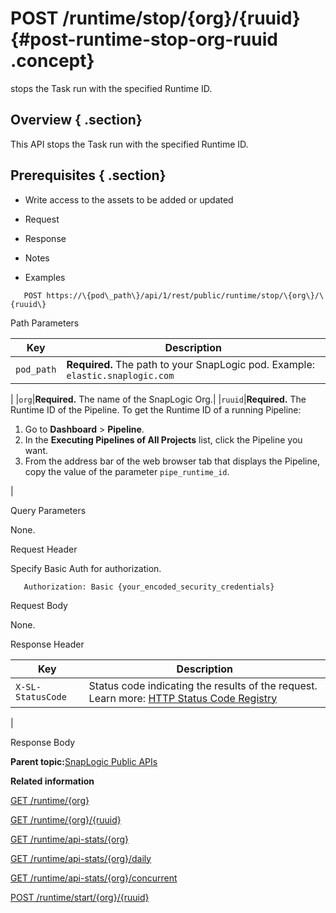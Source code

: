 # POST /runtime/stop/\{org\}/\{ruuid\} {#post-runtime-stop-org-ruuid .concept}

stops the Task run with the specified Runtime ID.

## Overview { .section}

This API stops the Task run with the specified Runtime ID.

## Prerequisites { .section}

-   Write access to the assets to be added or updated

-   Request
-   Response
-   Notes
-   Examples

``` {#codeblock-endpoint .normalize-space .lang-uri}
   POST https://\{pod\_path\}/api/1/rest/public/runtime/stop/\{org\}/\{ruuid\}

```

Path Parameters

|Key|Description|
|---|-----------|
|`pod_path`|**Required.** The path to your SnapLogic pod. Example: `elastic.snaplogic.com`

|
|`org`|**Required.** The name of the SnapLogic Org.|
|`ruuid`|**Required.** The Runtime ID of the Pipeline. To get the Runtime ID of a running Pipeline:

1.  Go to **Dashboard** \> **Pipeline**.
2.  In the **Executing Pipelines of All Projects** list, click the Pipeline you want.
3.  From the address bar of the web browser tab that displays the Pipeline, copy the value of the parameter `pipe_runtime_id`.

|

Query Parameters

None.

Request Header

Specify Basic Auth for authorization.

``` {#d73e705 .normalize-space}
   Authorization: Basic {your_encoded_security_credentials}

```

Request Body

None.

Response Header

|Key|Description|
|---|-----------|
|`X-SL-StatusCode`|Status code indicating the results of the request. Learn more: [HTTP Status Code Registry](https://www.iana.org/assignments/http-status-codes/http-status-codes.xhtml)

|

Response Body

**Parent topic:**[SnapLogic Public APIs](../public-apis/public-apis.md)

**Related information**  


[GET /runtime/\{org\}](../public-apis/get-runtime-org.md)

[GET /runtime/\{org\}/\{ruuid\}](../public-apis/get-runtime-org-ruuid.md)

[GET /runtime/api-stats/\{org\}](../public-apis/get-runtime-apistats-org.md)

[GET /runtime/api-stats/\{org\}/daily](../public-apis/get-runtime-apistats-org-daily.md)

[GET /runtime/api-stats/\{org\}/concurrent](../public-apis/get-runtime-apistats-org-concurrent.md)

[POST /runtime/start/\{org\}/\{ruuid\}](../public-apis/post-runtime-start-org-ruuid.md)


